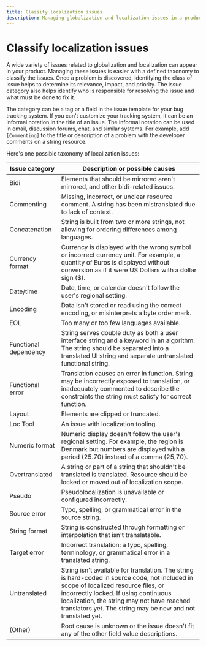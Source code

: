 ```yaml
---
title: Classify localization issues
description: Managing globalization and localization issues in a product is easier with a taxonomy to classify the issues.
--- 
```


# Classify localization issues

A wide variety of issues related to globalization and localization can appear in your product.
Managing these issues is easier with a defined taxonomy to classify the issues.
Once a problem is discovered, identifying the class of issue helps to determine its relevance, impact, and priority.
The issue category also helps identify who is responsible for resolving the issue and what must be done to fix it.

The category can be a tag or a field in the issue template for your bug tracking system.
If you can't customize your tracking system, it can be an informal notation in the title of an issue.
The informal notation can be used in email, discussion forums, chat, and similar systems.
For example, add `[Commenting]` to the title or description of a problem with the developer comments on a string resource.

Here's one possible taxonomy of localization issues:

| Issue category        | Description or possible causes |
| --------------------- | ----------- |
| Bidi                  | Elements that should be mirrored aren't mirrored, and other bidi-related issues. |
| Commenting            | Missing, incorrect, or unclear resource comment. A string has been mistranslated due to lack of context. |
| Concatenation         | String is built from two or more strings, not allowing for ordering differences among languages. |
| Currency format       | Currency is displayed with the wrong symbol or incorrect currency unit. For example, a quantity of Euros is displayed without conversion as if it were US Dollars with a dollar sign ($). |
| Date/time             | Date, time, or calendar doesn't follow the user's regional setting. |
| Encoding              | Data isn't stored or read using the correct encoding, or misinterprets a byte order mark. |
| EOL                   | Too many or too few languages available. |
| Functional dependency | String serves double duty as both a user interface string and a keyword in an algorithm. The string should be separated into a translated UI string and separate untranslated functional string. |
| Functional error      | Translation causes an error in function. String may be incorrectly exposed to translation, or inadequately commented to describe the constraints the string must satisfy for correct function. |
| Layout                | Elements are clipped or truncated. |
| Loc Tool              | An issue with localization tooling. |
| Numeric format        | Numeric display doesn't follow the user's regional setting. For example, the region is Denmark but numbers are displayed with a period (25.70) instead of a comma (25,70). |
| Overtranslated        | A string or part of a string that shouldn't be translated is translated. Resource should be locked or moved out of localization scope. |
| Pseudo                | Pseudolocalization is unavailable or configured incorrectly. |
| Source error          | Typo, spelling, or grammatical error in the source string. |
| String format         | String is constructed through formatting or interpolation that isn't translatable. |
| Target error          | Incorrect translation: a typo, spelling, terminology, or grammatical error in a translated string. |
| Untranslated          | String isn't available for translation. The string is hard-coded in source code, not included in scope of localized resource files, or incorrectly locked. If using continuous localization, the string may not have reached translators yet. The string may be new and not translated yet. |
| (Other)               | Root cause is unknown or the issue doesn't fit any of the other field value descriptions. |
